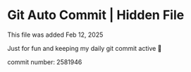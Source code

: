 # Git Auto Commit | Hidden File

This file was added Feb 12, 2025

Just for fun and keeping my daily git commit active 🤪

commit number: 2581946
